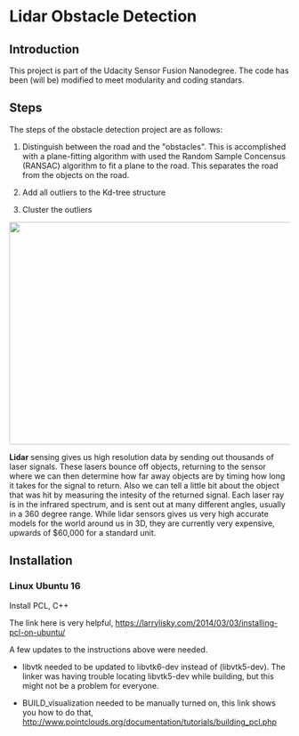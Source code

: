 # Lidar Obstacle Detection

## Introduction

This project is part of the Udacity Sensor Fusion Nanodegree. The code has been (will be) modified to meet modularity and coding standars. 

## Steps

The steps of the obstacle detection project are as follows:

1. Distinguish between the road and the "obstacles".
   This is accomplished with a plane-fitting algorithm with used the Random Sample Concensus (RANSAC) algorithm to fit a plane to the road. This separates 
   the road from the objects on the road. 

2. Add all outliers to the Kd-tree structure

3. Cluster the outliers

<img src="./media/ObstacleDetectionFPS.gif" width="700" height="400" />

**Lidar** sensing gives us high resolution data by sending out thousands of laser signals. These lasers bounce off objects, returning to the sensor where we can then determine how far away objects are by timing how long it takes for the signal to return. Also we can tell a little bit about the object that was hit by measuring the intesity of the returned signal. Each laser ray is in the infrared spectrum, and is sent out at many different angles, usually in a 360 degree range. While lidar sensors gives us very high accurate models for the world around us in 3D, they are currently very expensive, upwards of $60,000 for a standard unit.

## Installation

### Linux Ubuntu 16

Install PCL, C++

The link here is very helpful,
https://larrylisky.com/2014/03/03/installing-pcl-on-ubuntu/

A few updates to the instructions above were needed.

* libvtk needed to be updated to libvtk6-dev instead of (libvtk5-dev). The linker was having trouble locating libvtk5-dev while building, but this might not be a problem for everyone.

* BUILD_visualization needed to be manually turned on, this link shows you how to do that,
http://www.pointclouds.org/documentation/tutorials/building_pcl.php
